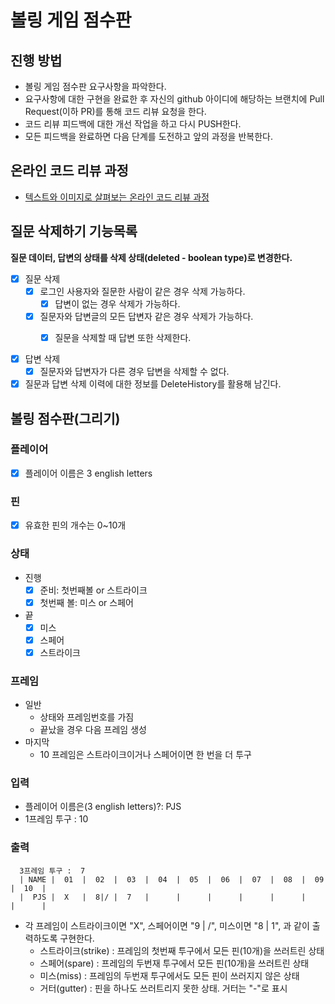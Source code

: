 # 볼링 게임 점수판
## 진행 방법
* 볼링 게임 점수판 요구사항을 파악한다.
* 요구사항에 대한 구현을 완료한 후 자신의 github 아이디에 해당하는 브랜치에 Pull Request(이하 PR)를 통해 코드 리뷰 요청을 한다.
* 코드 리뷰 피드백에 대한 개선 작업을 하고 다시 PUSH한다.
* 모든 피드백을 완료하면 다음 단계를 도전하고 앞의 과정을 반복한다.

## 온라인 코드 리뷰 과정
* [텍스트와 이미지로 살펴보는 온라인 코드 리뷰 과정](https://github.com/next-step/nextstep-docs/tree/master/codereview)

## 질문 삭제하기 기능목록
**질문 데이터, 답변의 상태를 삭제 상태(deleted - boolean type)로 변경한다.**

- [x] 질문 삭제
  - [x] 로그인 사용자와 질문한 사람이 같은 경우 삭제 가능하다.
    - [x] 답변이 없는 경우 삭제가 가능하다.
  - [x] 질문자와 답변글의 모든 답변자 같은 경우 삭제가 가능하다.
    - [x] 질문을 삭제할 때 답변 또한 삭제한다.


- [x] 답변 삭제
  - [x] 질문자와 답변자가 다른 경우 답변을 삭제할 수 없다.
  
- [x] 질문과 답변 삭제 이력에 대한 정보를 DeleteHistory를 활용해 남긴다.

## 볼링 점수판(그리기)

### 플레이어
- [x] 플레이어 이름은 3 english letters

### 핀
- [x] 유효한 핀의 개수는 0~10개

### 상태
- 진행
  - [x] 준비: 첫번째볼 or 스트라이크
  - [x] 첫번째 볼: 미스 or 스페어
- 끝
  - [x] 미스
  - [x] 스페어
  - [x] 스트라이크

### 프레임
- 일반
  - 상태와 프레임번호를 가짐
  - 끝났을 경우 다음 프레임 생성
- 마지막
  - 10 프레임은 스트라이크이거나 스페어이면 한 번을 더 투구

### 입력
  - 플레이어 이름은(3 english letters)?: PJS
  - 1프레임 투구 : 10

### 출력
```
  3프레임 투구 :  7
  | NAME |  01  |  02  |  03  |  04  |  05  |  06  |  07  |  08  |  09  |  10  |
  |  PJS |  X   |  8|/ |  7   |      |      |      |      |      |      |      |
```
- 각 프레임이 스트라이크이면 "X", 스페어이면 "9 | /", 미스이면 "8 | 1", 과 같이 출력하도록 구현한다.
  - 스트라이크(strike) : 프레임의 첫번째 투구에서 모든 핀(10개)을 쓰러트린 상태
  - 스페어(spare) : 프레임의 두번재 투구에서 모든 핀(10개)을 쓰러트린 상태
  - 미스(miss) : 프레임의 두번재 투구에서도 모든 핀이 쓰러지지 않은 상태
  - 거터(gutter) : 핀을 하나도 쓰러트리지 못한 상태. 거터는 "-"로 표시
  
